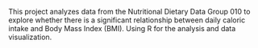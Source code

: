 This project analyzes data from the Nutritional Dietary Data Group 010 to explore whether there is a significant relationship between daily caloric intake and Body Mass Index (BMI). Using R for the analysis and data visualization.
